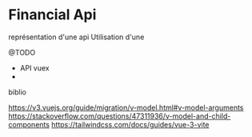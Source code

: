 # Financial Api

représentation d'une api
Utilisation d'une 


@TODO
- API vuex
- 

biblio

<https://v3.vuejs.org/guide/migration/v-model.html#v-model-arguments>
<https://stackoverflow.com/questions/47311936/v-model-and-child-components>
<https://tailwindcss.com/docs/guides/vue-3-vite>

